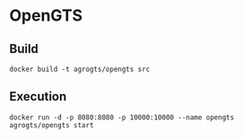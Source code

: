 # OpenGTS


## Build

```
docker build -t agrogts/opengts src
```


## Execution

```
docker run -d -p 8080:8080 -p 10000:10000 --name opengts agrogts/opengts start
```
